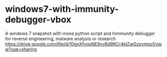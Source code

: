 # windows7-with-immunity-debugger-vbox
A windows 7 snapshot with mona python script and Inmmunity debugger for reverse engineering, malware analysis or research
https://drive.google.com/file/d/10gnXfvqoNE9yvRd9KCr4kIZwGzoymso1/view?usp=sharing 
